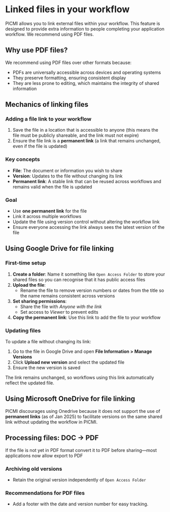 # Linked files in your workflow

PICMI allows you to link external files within your workflow. This feature is designed to provide extra information to people completing your application workflow. We recommend using PDF files.

## Why use PDF files?

We recommend using PDF files over other formats because:
- PDFs are universally accessible across devices and operating systems
- They preserve formatting, ensuring consistent display
- They are less prone to editing, which maintains the integrity of shared information

## Mechanics of linking files

### Adding a file link to your workflow
1. Save the file in a location that is accessible to anyone (this means the file must be publicly shareable, and the link must not expire)
2. Ensure the file link is a **permanent link** (a link that remains unchanged, even if the file is updated)

### Key concepts
- **File**: The document or information you wish to share
- **Version**: Updates to the file without changing its link
- **Permanent link**: A stable link that can be reused across workflows and remains valid when the file is updated

### Goal
- Use **one permanent link** for the file
- Link it across multiple workflows
- Update the file using version control without altering the workflow link
- Ensure everyone accessing the link always sees the latest version of the file

## Using Google Drive for file linking

### First-time setup
1. **Create a folder**: Name it something like `Open Access Folder` to store your shared files so you can recognise that it has public access files
2. **Upload the file**: 
   - Rename the file to remove version numbers or dates from the title so the name remains consistent across versions
3. **Set sharing permissions**:
   - Share the file with *Anyone with the link*
   - Set access to *Viewer* to prevent edits
4. **Copy the permanent link**: Use this link to add the file to your workflow

### Updating files
To update a file without changing its link:
1. Go to the file in Google Drive and open **File Information > Manage Versions**
2. Click **Upload new version** and select the updated file
3. Ensure the new version is saved

<prompt>

The link remains unchanged, so workflows using this link automatically reflect the updated file.

</prompt>

## Using Microsoft OneDrive for file linking

PICMI discourages using Onedrive because it does not support the use of **permanent links** (as of Jan 2025) to facilitate versions on the same shared link without updating the workflow in PICMI. 

## Processing files: DOC → PDF

If the file is not yet in PDF format convert it to PDF before sharing—most applications now allow export to PDF
 
### Archiving old versions
- Retain the original version independently of `Open Access Folder`

### Recommendations for PDF files
- Add a footer with the date and version number for easy tracking.

